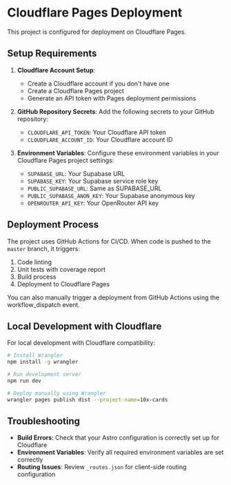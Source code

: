# Cloudflare Pages Deployment

This project is configured for deployment on Cloudflare Pages.

## Setup Requirements

1. **Cloudflare Account Setup**:
   - Create a Cloudflare account if you don't have one
   - Create a Cloudflare Pages project
   - Generate an API token with Pages deployment permissions

2. **GitHub Repository Secrets**:
   Add the following secrets to your GitHub repository:
   - `CLOUDFLARE_API_TOKEN`: Your Cloudflare API token
   - `CLOUDFLARE_ACCOUNT_ID`: Your Cloudflare account ID

3. **Environment Variables**:
   Configure these environment variables in your Cloudflare Pages project settings:
   - `SUPABASE_URL`: Your Supabase URL
   - `SUPABASE_KEY`: Your Supabase service role key
   - `PUBLIC_SUPABASE_URL`: Same as SUPABASE_URL
   - `PUBLIC_SUPABASE_ANON_KEY`: Your Supabase anonymous key
   - `OPENROUTER_API_KEY`: Your OpenRouter API key

## Deployment Process

The project uses GitHub Actions for CI/CD. When code is pushed to the `master` branch, it triggers:
1. Code linting
2. Unit tests with coverage report
3. Build process
4. Deployment to Cloudflare Pages

You can also manually trigger a deployment from GitHub Actions using the workflow_dispatch event.

## Local Development with Cloudflare

For local development with Cloudflare compatibility:

```bash
# Install Wrangler
npm install -g wrangler

# Run development server
npm run dev

# Deploy manually using Wrangler
wrangler pages publish dist --project-name=10x-cards
```

## Troubleshooting

- **Build Errors**: Check that your Astro configuration is correctly set up for Cloudflare
- **Environment Variables**: Verify all required environment variables are set correctly
- **Routing Issues**: Review `_routes.json` for client-side routing configuration 